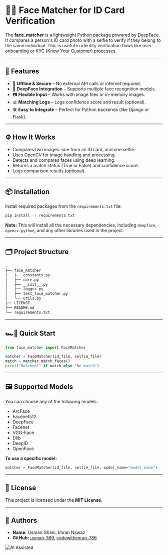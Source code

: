 # 🧔‍♂️ Face Matcher for ID Card Verification

The **face_matcher** is a lightweight Python package powered by [DeepFace](https://github.com/serengil/deepface). It compares a person's ID card photo with a selfie to verify if they belong to the same individual. This is useful in identity verification flows like user onboarding or KYC (Know Your Customer) processes.

---

## 🚀 Features

- 🔐 **Offline & Secure** – No external API calls or internet required.
- 🧬 **DeepFace Integration** – Supports multiple face recognition models.
- 📷 **Flexible Input** – Works with image files or in-memory images.
- 📊 **Matching Logs** – Logs confidence score and result (optional).
- 🛠️ **Easy to Integrate** – Perfect for Python backends (like Django or Flask).

---

## ⚙️ How It Works

- Compares two images: one from an ID card, and one selfie.
- Uses OpenCV for image handling and processing.
- Detects and compares faces using deep learning.
- Returns a match status (True or False) and confidence score.
- Logs comparison results (optional).

---

## 📦 Installation

Install required packages from the `requirements.txt` file:

```bash
pip install -r requirements.txt
```

**Note:** This will install all the necessary dependencies, including
`deepface`, `opencv-python`, and any other libraries used in the project.

---

## 🗂️ Project Structure

```bash
.
├── face_matcher
│   ├── constants.py
│   ├── core.py
│   ├── __init__.py
│   ├── logger.py
│   ├── test_face_matcher.py
│   └── utils.py
├── LICENSE
├── README.md
└── requirements.txt
```

---

## 🏎️🏁 Quick Start

```python
from face_matcher import FaceMatcher

matcher = FaceMatcher(id_file, selfie_file)
match = matcher.match_faces()
print("Matched!" if match else "No match")
```

---

## 🖼️ Supported Models

You can choose any of the following models:

- ArcFace
- Facenet512
- DeepFace
- Facenet
- VGG-Face
- Dlib
- DeepID
- OpenFace

**To use a specific model:**

```python
matcher = FaceMatcher(id_file, selfie_file, model_name="model_name")
```

---

## 📜 License

This project is licensed under the **MIT License**.

---

## 👤 Authors

- **Name:** Usman Ghani, Imran Nawaz
- **GitHub:** [usman-369](https://github.com/usman-369), [codewithimran-786](https://github.com/codewithimran-786)

![AI Assisted](https://img.shields.io/badge/Built_with-ChatGPT-8A2BE2?logo=openai&logoColor=white&style=flat-square)